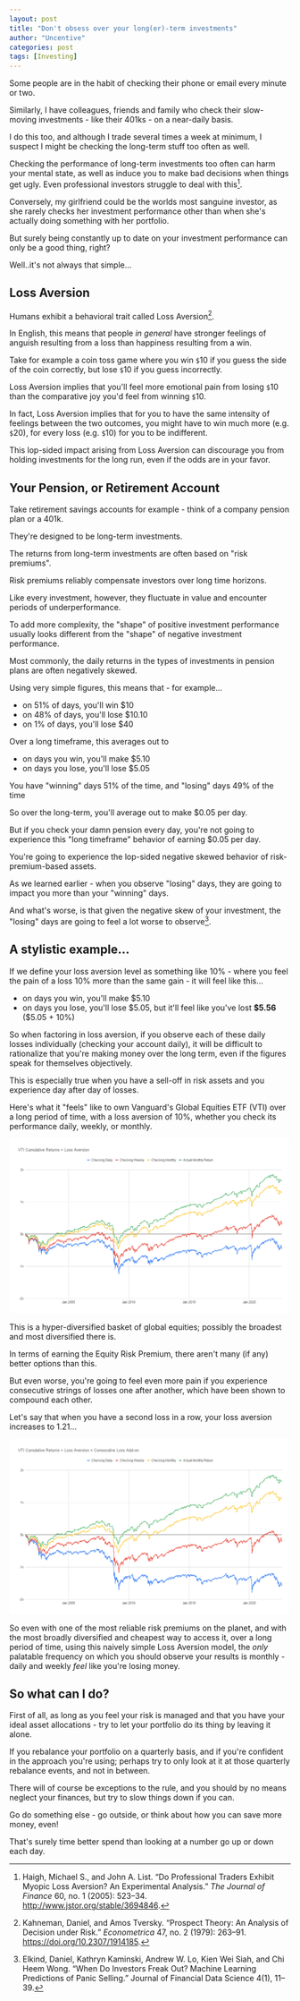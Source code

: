 ```yaml
---
layout: post
title: "Don't obsess over your long(er)-term investments"
author: "Uncentive"
categories: post
tags: [Investing]
---
```


Some people are in the habit of checking their phone or email every minute or two. 

Similarly, I have colleagues, friends and family who check their slow-moving investments - like their 401ks - on a near-daily basis. 

I do this too, and although I trade several times a week at minimum, I suspect I might be checking the long-term stuff too often as well.

Checking the performance of long-term investments too often can harm your mental state, as well as induce you to make bad decisions when things get ugly. Even professional investors struggle to deal with this[^1].

Conversely, my girlfriend could be the worlds most sanguine investor, as she rarely checks her investment performance other than when she's actually doing something with her portfolio.

But surely being constantly up to date on your investment performance can only be a good thing, right? 

Well..it's not always that simple...

## Loss Aversion  
Humans exhibit a behavioral trait called Loss Aversion[^2]. 

In English, this means that people *in general* have stronger feelings of anguish resulting from a loss than happiness resulting from a win.  
  
Take for example a coin toss game where you win `$`10 if you guess the side of the coin correctly, but lose `$`10 if you guess incorrectly.

Loss Aversion implies that you'll feel more emotional pain from losing `$`10 than the comparative joy you'd feel from winning `$`10.

In fact, Loss Aversion implies that for you to have the same intensity of feelings between the two outcomes, you might have to win much more (e.g. `$`20), for every loss (e.g. `$`10) for you to be indifferent.
  
This lop-sided impact arising from Loss Aversion can discourage you from holding investments for the long run, even if the odds are in your favor.  
  
## Your Pension, or Retirement Account  
Take retirement savings accounts for example - think of a company pension plan or a 401k.  
  
They're designed to be long-term investments.  
  
The returns from long-term investments are often based on "risk premiums".  
  
Risk premiums reliably compensate investors over long time horizons.  
  
Like every investment, however, they fluctuate in value and encounter periods of underperformance.  
  
To add more complexity, the "shape" of positive investment performance usually looks different from the "shape" of negative investment performance.  
  
Most commonly, the daily returns in the types of investments in pension plans are often negatively skewed.  
  
Using very simple figures, this means that - for example...  
- on 51% of days, you'll win \$10
- on 48% of days, you'll lose \$10.10
- on 1% of days, you'll lose \$40
  
Over a long timeframe, this averages out to  
- on days you win, you'll make \$5.10  
- on days you lose, you'll lose \$5.05

You have "winning" days 51% of the time, and "losing" days 49% of the time

So over the long-term, you'll average out to make \$0.05 per day.
  
But if you check your damn pension every day, you're not going to experience this "long timeframe" behavior of earning \$0.05 per day. 

You're going to experience the lop-sided negative skewed behavior of risk-premium-based assets.

As we learned earlier - when you observe "losing" days, they are going to impact you more than your "winning" days. 

And what's worse, is that given the negative skew of your investment, the "losing" days are going to feel a lot worse to observe[^3].

## A stylistic example...  
If we define your loss aversion level as something like 10% - where you feel the pain of a loss 10% more than the same gain - it will feel like this...  
- on days you win, you'll make \$5.10  
- on days you lose, you'll lose \$5.05, but it'll feel like you've lost **\$5.56** (\$5.05 + 10%)  
  
So when factoring in loss aversion, if you observe each of these daily losses individually (checking your account daily), it will be difficult to rationalize that you're making money over the long term, even if the figures speak for themselves objectively.  
  
This is especially true when you have a sell-off in risk assets and you experience day after day of losses.  
  
Here's what it "feels" like to own Vanguard's Global Equities ETF (VTI) over a long period of time, with a loss aversion of 10%, whether you check its performance daily, weekly, or monthly.  

<p align="center"><img src="assets/img/dont_worry/VTI Cumulative Returns + Loss Aversion.png" /></p>

This is a hyper-diversified basket of global equities; possibly the broadest and most diversified there is.  
  
In terms of earning the Equity Risk Premium, there aren't many (if any) better options than this.  
  
But even worse, you're going to feel even more pain if you experience consecutive strings of losses one after another, which have been shown to compound each other.  
  
Let's say that when you have a second loss in a row, your loss aversion increases to 1.21...  

<p align="center"><img src="assets/img/dont_worry/VTI Cumulative Returns + Loss Aversion + Consecutive Loss Add-on.png" /></p>
  
So even with one of the most reliable risk premiums on the planet, and with the most broadly diversified and cheapest way to access it, over a long period of time, using this naively simple Loss Aversion model, the *only* palatable frequency on which you should observe your results is monthly - daily and weekly *feel* like you're losing money.

## So what can I do? 
First of all, as long as you feel your risk is managed and that you have your ideal asset allocations - try to let your portfolio do its thing by leaving it alone. 

If you rebalance your portfolio on a quarterly basis, and if you're confident in the approach you're using; perhaps try to only look at it at those quarterly rebalance events, and not in between. 

There will of course be exceptions to the rule, and you should by no means neglect your finances, but try to slow things down if you can. 

Go do something else - go outside, or think about how you can save more money, even! 

That's surely time better spend than looking at a number go up or down each day. 

[^1]: Haigh, Michael S., and John A. List. “Do Professional Traders Exhibit Myopic Loss Aversion? An Experimental Analysis.” _The Journal of Finance_ 60, no. 1 (2005): 523–34. http://www.jstor.org/stable/3694846.
[^2]: Kahneman, Daniel, and Amos Tversky. “Prospect Theory: An Analysis of Decision under Risk.” _Econometrica_ 47, no. 2 (1979): 263–91. https://doi.org/10.2307/1914185.
[^3]: Elkind, Daniel, Kathryn Kaminski, Andrew W. Lo, Kien Wei Siah, and Chi Heem Wong. “When Do Investors Freak Out? Machine Learning Predictions of Panic Selling.” Journal of Financial Data Science 4(1), 11–39.
